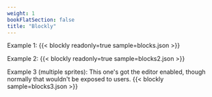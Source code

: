 ```yaml
---
weight: 1
bookFlatSection: false
title: "Blockly"
---
```


Example 1:
{{< blockly readonly=true sample=blocks.json >}}

Example 2:
{{< blockly readonly=true sample=blocks2.json >}}

Example 3 (multiple sprites):
This one's got the editor enabled, though normally that wouldn't be exposed to users.
{{< blockly sample=blocks3.json >}}